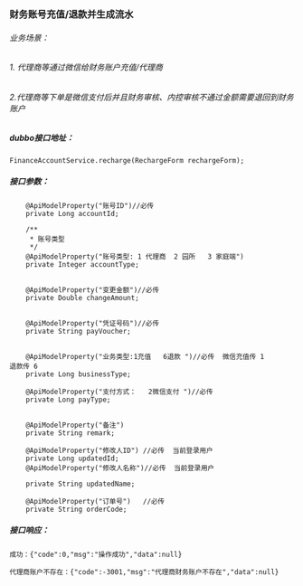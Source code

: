 ### 财务账号充值/退款并生成流水

###### 业务场景：

###### 1. 代理商等通过微信给财务账户充值/代理商

###### 2.代理商等下单是微信支付后并且财务审核、内控审核不通过金额需要退回到财务账户

##### dubbo接口地址：

```
FinanceAccountService.recharge(RechargeForm rechargeForm);
```

##### 接口参数：

```
    @ApiModelProperty("账号ID")//必传
    private Long accountId;
    
    /**
     * 账号类型
     */
    @ApiModelProperty("账号类型: 1 代理商  2 园所   3 家庭端")
    private Integer accountType;
    

    @ApiModelProperty("变更金额")//必传
    private Double changeAmount;


    @ApiModelProperty("凭证号码")//必传
    private String payVoucher;


    @ApiModelProperty("业务类型:1充值   6退款 ")//必传  微信充值传 1      退款传 6
    private Long businessType;

    @ApiModelProperty("支付方式：   2微信支付 ")//必传  
    private Long payType;


    @ApiModelProperty("备注")
    private String remark;

    @ApiModelProperty("修改人ID") //必传  当前登录用户
    private Long updatedId;
    @ApiModelProperty("修改人名称")//必传  当前登录用户

    private String updatedName;

    @ApiModelProperty("订单号")   //必传 
    private String orderCode;
```

##### 接口响应：

```
成功：{"code":0,"msg":"操作成功","data":null}

代理商账户不存在：{"code":-3001,"msg":"代理商财务账户不存在","data":null}
```



